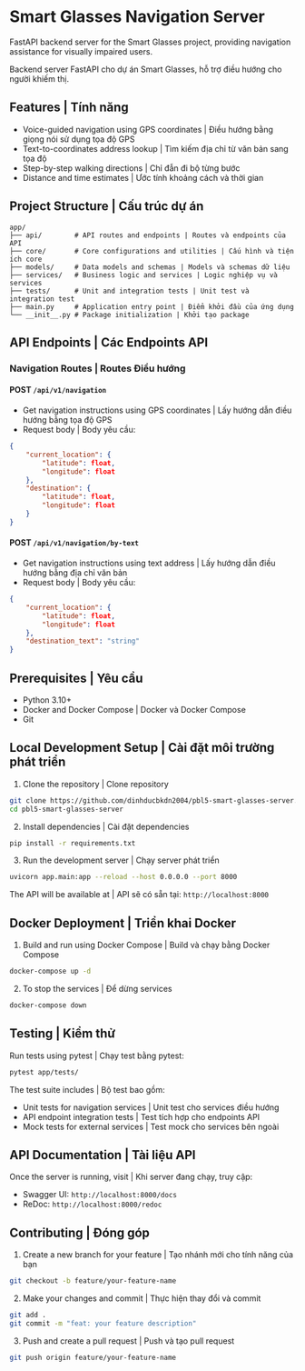 # Smart Glasses Navigation Server

FastAPI backend server for the Smart Glasses project, providing navigation assistance for visually impaired users.

Backend server FastAPI cho dự án Smart Glasses, hỗ trợ điều hướng cho người khiếm thị.

## Features | Tính năng

-   Voice-guided navigation using GPS coordinates | Điều hướng bằng giọng nói sử dụng tọa độ GPS
-   Text-to-coordinates address lookup | Tìm kiếm địa chỉ từ văn bản sang tọa độ
-   Step-by-step walking directions | Chỉ đẫn đi bộ từng bước
-   Distance and time estimates | Ước tính khoảng cách và thời gian

## Project Structure | Cấu trúc dự án

```
app/
├── api/        # API routes and endpoints | Routes và endpoints của API
├── core/       # Core configurations and utilities | Cấu hình và tiện ích core
├── models/     # Data models and schemas | Models và schemas dữ liệu
├── services/   # Business logic and services | Logic nghiệp vụ và services
├── tests/      # Unit and integration tests | Unit test và integration test
├── main.py     # Application entry point | Điểm khởi đầu của ứng dụng
└── __init__.py # Package initialization | Khởi tạo package
```

## API Endpoints | Các Endpoints API

### Navigation Routes | Routes Điều hướng

#### POST `/api/v1/navigation`

-   Get navigation instructions using GPS coordinates | Lấy hướng dẫn điều hướng bằng tọa độ GPS
-   Request body | Body yêu cầu:

```json
{
    "current_location": {
        "latitude": float,
        "longitude": float
    },
    "destination": {
        "latitude": float,
        "longitude": float
    }
}
```

#### POST `/api/v1/navigation/by-text`

-   Get navigation instructions using text address | Lấy hướng dẫn điều hướng bằng địa chỉ văn bản
-   Request body | Body yêu cầu:

```json
{
    "current_location": {
        "latitude": float,
        "longitude": float
    },
    "destination_text": "string"
}
```

## Prerequisites | Yêu cầu

-   Python 3.10+
-   Docker and Docker Compose | Docker và Docker Compose
-   Git

## Local Development Setup | Cài đặt môi trường phát triển

1. Clone the repository | Clone repository

```bash
git clone https://github.com/dinhducbkdn2004/pbl5-smart-glasses-server.git
cd pbl5-smart-glasses-server
```

2. Install dependencies | Cài đặt dependencies

```bash
pip install -r requirements.txt
```

3. Run the development server | Chạy server phát triển

```bash
uvicorn app.main:app --reload --host 0.0.0.0 --port 8000
```

The API will be available at | API sẽ có sẵn tại: `http://localhost:8000`

## Docker Deployment | Triển khai Docker

1. Build and run using Docker Compose | Build và chạy bằng Docker Compose

```bash
docker-compose up -d
```

2. To stop the services | Để dừng services

```bash
docker-compose down
```

## Testing | Kiểm thử

Run tests using pytest | Chạy test bằng pytest:

```bash
pytest app/tests/
```

The test suite includes | Bộ test bao gồm:

-   Unit tests for navigation services | Unit test cho services điều hướng
-   API endpoint integration tests | Test tích hợp cho endpoints API
-   Mock tests for external services | Test mock cho services bên ngoài

## API Documentation | Tài liệu API

Once the server is running, visit | Khi server đang chạy, truy cập:

-   Swagger UI: `http://localhost:8000/docs`
-   ReDoc: `http://localhost:8000/redoc`

## Contributing | Đóng góp

1. Create a new branch for your feature | Tạo nhánh mới cho tính năng của bạn

```bash
git checkout -b feature/your-feature-name
```

2. Make your changes and commit | Thực hiện thay đổi và commit

```bash
git add .
git commit -m "feat: your feature description"
```

3. Push and create a pull request | Push và tạo pull request

```bash
git push origin feature/your-feature-name
```
